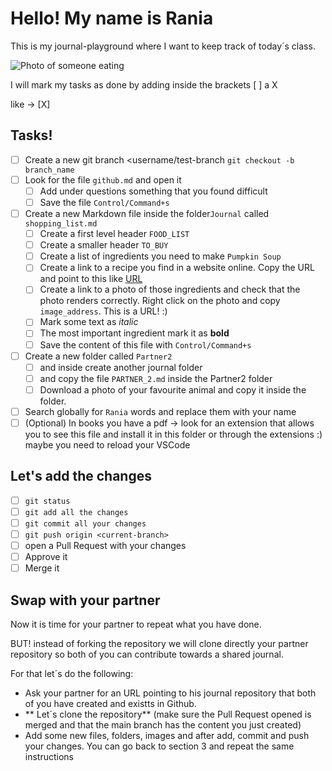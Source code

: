 # Hello! My name is Rania

This is my journal-playground where I want to keep track of today´s class.

![Photo of someone eating](https://media0.giphy.com/media/12uXi1GXBibALC/giphy.gif)

I will mark my tasks as done by adding inside the brackets [ ] a X 

like -> [X]

## Tasks! 

- [ ] Create a new git branch <username/test-branch `git checkout -b branch_name`
- [ ] Look for the file `github.md` and open it
  - [ ] Add under questions something that you found difficult
  - [ ] Save the file `Control/Command+s` 
  
- [ ] Create a new Markdown file inside the folder`Journal` called `shopping_list.md` 
  - [ ] Create a first level header `FOOD_LIST`
  - [ ] Create a smaller header `TO_BUY`
  - [ ] Create a list of ingredients you need to make `Pumpkin Soup`
  - [ ] Create a link to a recipe you find in a website online. Copy the URL and point to this like [URL](https://google.com)
  - [ ] Create a link to a photo of those ingredients and check that the photo renders correctly. Right click on the photo and copy `image_address`. This is a URL! :)
  - [ ] Mark some text as *italic*
  - [ ] The most important ingredient mark it as **bold**
  - [ ] Save the content of this file with `Control/Command+s`
  
- [ ] Create a new folder called `Partner2` 
  - [ ] and inside create another journal folder
  - [ ] and copy the file `PARTNER_2.md` inside the Partner2 folder
  - [ ] Download a photo of your favourite animal and copy it inside the folder.
  
- [ ] Search globally for `Rania` words and replace them with your name
- [ ] (Optional) In books you have a pdf -> look for an extension that allows you to see this file and install it in this folder or through the extensions :) maybe you need to reload your VSCode
## Let's add the changes
- [ ] `git status`
- [ ] `git add all the changes`
- [ ] `git commit all your changes`
- [ ] `git push origin <current-branch>`
- [ ] open a Pull Request with your changes
- [ ] Approve it
- [ ] Merge it 

## Swap with your partner

Now it is time for your partner to repeat what you have done.

BUT! instead of forking the repository we will clone directly your partner repository so both of you can contribute towards a shared journal.

For that let´s do the following:

- Ask your partner for an URL pointing to his journal repository that both of you have created and existts in Github.
- ** Let´s clone the repository** (make sure the Pull Request opened is merged and that the main branch has the content you just created)
- Add some new files, folders, images and after add, commit and push your changes. You can go back to section 3 and repeat the same instructions